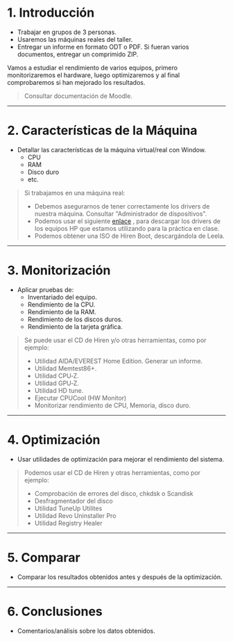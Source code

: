 

# 1. Introducción

* Trabajar en grupos de 3 personas.
* Usaremos las máquinas reales del taller.
* Entregar un informe en formato ODT o PDF. Si fueran varios documentos,
entregar un comprimido ZIP.

Vamos a estudiar el rendimiento de varios equipos, primero monitorizaremos el hardware,
luego optimizaremos y al final comprobaremos si han mejorado los resultados.

> Consultar documentación de Moodle.

---

# 2. Características de la Máquina

* Detallar las características de la máquina virtual/real con Window.
    * CPU
    * RAM
    * Disco duro
    * etc.

> Si trabajamos en una máquina real:
> * Debemos asegurarnos de tener correctamente los drivers de nuestra máquina. Consultar "Administrador de dispositivos".
> * Podemos usar el siguiente [enlace](http://h20000.www2.hp.com/bizsupport/TechSupport/SoftwareIndex.jsp?lang=es&cc=es&prodNameId=402170&prodTypeId=12454&prodSeriesId=402168&swLang=35&taskId=135&swEnvOID=1093#11360)
, para descargar los drivers de los equipos HP que estamos utilizando para la práctica en clase.
> * Podemos obtener una ISO de Hiren Boot, descargándola de Leela.

---

# 3. Monitorización

* Aplicar pruebas de:
    * Inventariado del equipo.
    * Rendimiento de la CPU.
    * Rendimiento de la RAM.
    * Rendimiento de los discos duros.
    * Rendimiento de la tarjeta gráfica.

> Se puede usar el CD de Hiren y/o otras herramientas, como por ejemplo:
> * Utilidad AIDA/EVEREST Home Edition. Generar un informe.
> * Utilidad Memtest86+.
> * Utilidad CPU‐Z.
> * Utilidad GPU‐Z.
> * Utilidad HD tune.
> * Ejecutar CPUCool (HW Monitor)
> * Monitorizar rendimiento de CPU, Memoria, disco duro.

---

# 4. Optimización

* Usar utilidades de optimización para mejorar el rendimiento del sistema.

> Podemos usar el CD de Hiren y otras herramientas, como por ejemplo:
> * Comprobación de errores del disco, chkdsk o Scandisk
> * Desfragmentador del disco
> * Utilidad TuneUp Utilites
> * Utilidad Revo Uninstaller Pro
> * Utilidad Registry Healer

---

# 5. Comparar

* Comparar los resultados obtenidos antes y después de la optimización.

---

# 6. Conclusiones

* Comentarios/análisis sobre los datos obtenidos.
